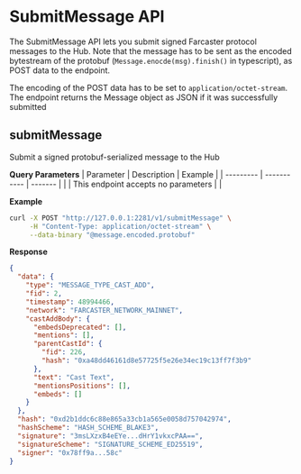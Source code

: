 

# SubmitMessage API
The SubmitMessage API lets you submit signed Farcaster protocol messages to the Hub. Note that the message has to be sent as the encoded bytestream of the protobuf (`Message.enocde(msg).finish()` in typescript), as POST data to the endpoint. 

The encoding of the POST data has to be set to `application/octet-stream`. The endpoint returns the Message object as JSON if it was successfully submitted

## submitMessage
Submit a signed protobuf-serialized message to the Hub

**Query Parameters**
| Parameter | Description | Example |
| --------- | ----------- | ------- |
|  | This endpoint accepts no parameters |  |


**Example**
```bash
curl -X POST "http://127.0.0.1:2281/v1/submitMessage" \
     -H "Content-Type: application/octet-stream" \
     --data-binary "@message.encoded.protobuf"

```


**Response**
```json
{
  "data": {
    "type": "MESSAGE_TYPE_CAST_ADD",
    "fid": 2,
    "timestamp": 48994466,
    "network": "FARCASTER_NETWORK_MAINNET",
    "castAddBody": {
      "embedsDeprecated": [],
      "mentions": [],
      "parentCastId": {
        "fid": 226,
        "hash": "0xa48dd46161d8e57725f5e26e34ec19c13ff7f3b9"
      },
      "text": "Cast Text",
      "mentionsPositions": [],
      "embeds": []
    }
  },
  "hash": "0xd2b1ddc6c88e865a33cb1a565e0058d757042974",
  "hashScheme": "HASH_SCHEME_BLAKE3",
  "signature": "3msLXzxB4eEYe...dHrY1vkxcPAA==",
  "signatureScheme": "SIGNATURE_SCHEME_ED25519",
  "signer": "0x78ff9a...58c"
}
```
